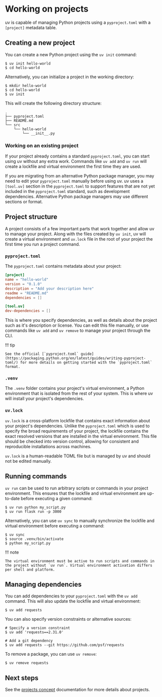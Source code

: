 # Working on projects

uv is capable of managing Python projects using a `pyproject.toml` with a `[project]` metadata
table.

## Creating a new project

You can create a new Python project using the `uv init` command:

```console
$ uv init hello-world
$ cd hello-world
```

Alternatively, you can initialize a project in the working directory:

```console
$ mkdir hello-world
$ cd hello-world
$ uv init
```

This will create the following directory structure:

```text
.
├── pyproject.toml
├── README.md
└── src
    └── hello-world
        └── __init__.py
```

### Working on an existing project

If your project already contains a standard `pyproject.toml`, you can start using uv without any
extra work. Commands like `uv add` and `uv run` will create a lockfile and virtual environment the
first time they are used.

If you are migrating from an alternative Python package manager, you may need to edit your
`pyproject.toml` manually before using uv. uv uses a `[tool.uv]` section in the `pyproject.toml` to
support features that are not yet included in the `pyproject.toml` standard, such as development
dependencies. Alternative Python package managers may use different sections or format.

## Project structure

A project consists of a few important parts that work together and allow uv to manage your project.
Along with the files created by `uv init`, uv will create a virtual environment and `uv.lock` file
in the root of your project the first time you run a project command.

### `pyproject.toml`

The `pyproject.toml` contains metadata about your project:

```toml title="pyproject.toml"
[project]
name = "hello-world"
version = "0.1.0"
description = "Add your description here"
readme = "README.md"
dependencies = []

[tool.uv]
dev-dependencies = []
```

This is where you specify dependencies, as well as details about the project such as it's
description or license. You can edit this file manually, or use commands like `uv add` and `uv
remove` to manage your project through the CLI.

!!! tip

    See the official [`pyproject.toml` guide](https://packaging.python.org/en/latest/guides/writing-pyproject-toml/) for more details on getting started with the `pyproject.toml` format.

### `.venv`

The `.venv` folder contains your project's virtual environment, a Python environment that is
isolated from the rest of your system. This is where uv will install your project's dependencies.

### `uv.lock`

`uv.lock` is a cross-platform lockfile that contains exact information about your project's
dependencies. Unlike the `pyproject.toml` which is used to specify the broad requirements of your
project, the lockfile contains the exact resolved versions that are installed in the virtual
environment. This file should be checked into version control, allowing for consistent and
reproducible installations across machines.

`uv.lock` is a human-readable TOML file but is managed by uv and should not be edited manually.

## Running commands

`uv run` can be used to run arbitrary scripts or commands in your project environment. This ensures
that the lockfile and virtual environment are up-to-date before executing a given command:

```console
$ uv run python my_script.py
$ uv run flask run -p 3000
```

Alternatively, you can use `uv sync` to manually synchronize the lockfile and virtual environment
before executing a command:

```console
$ uv sync
$ source .venv/bin/activate
$ python my_script.py
```

!!! note

    The virtual environment must be active to run scripts and commands in the project without `uv run`. Virtual environment activation differs per shell and platform.

## Managing dependencies

You can add dependencies to your `pyproject.toml` with the `uv add` command. This will also update
the lockfile and virtual environment:

```console
$ uv add requests
```

You can also specify version constraints or alternative sources:

```console
# Specify a version constraint
$ uv add 'requests==2.31.0'

# Add a git dependency
$ uv add requests --git https://github.com/psf/requests
```

To remove a package, you can use `uv remove`:

```console
$ uv remove requests
```

## Next steps

See the [projects concept](../concepts/projects.md) documentation for more details about projects.
